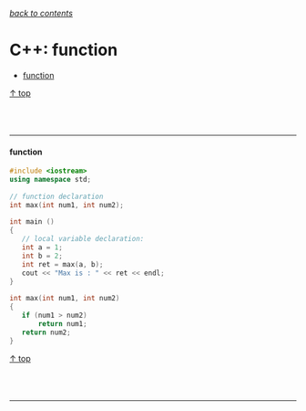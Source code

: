 [*back to contents*](https://github.com/gyuho/learn#contents)<br>

# C++: function

- [function](#function)

[↑ top](#c-function)
<br><br><br><br><hr>


#### function

```cpp
#include <iostream>
using namespace std;
 
// function declaration
int max(int num1, int num2);
 
int main ()
{
   // local variable declaration:
   int a = 1;
   int b = 2;
   int ret = max(a, b);
   cout << "Max is : " << ret << endl;
}
 
int max(int num1, int num2) 
{
   if (num1 > num2)
   	   return num1;
   return num2; 
}

```

[↑ top](#c-function)
<br><br><br><br><hr>
